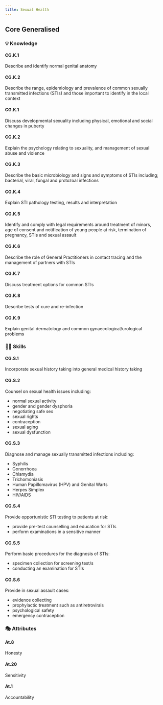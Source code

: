 ```yaml
---
title: Sexual Health
---
```


## Core Generalised

### 💡 Knowledge

#### CG.K.1

Describe and identify normal genital anatomy

#### CG.K.2

Describe the range, epidemiology and prevalence of common sexually transmitted infections (STIs) and those important to identify in the local context

#### CG.K.1

Discuss developmental sexuality including physical, emotional and social changes in puberty

#### CG.K.2

Explain the psychology relating to sexuality, and management of sexual abuse and violence

#### CG.K.3

Describe the basic microbiology and signs and symptoms of STIs including; bacterial, viral, fungal and protozoal infections

#### CG.K.4

Explain STI pathology testing, results and interpretation

#### CG.K.5

Identify and comply with legal requirements around treatment of minors, age of consent and notification of young people at risk, termination of pregnancy, STIs and sexual assault

#### CG.K.6

Describe the role of General Practitioners in contact tracing and the management of partners with STIs 

#### CG.K.7

Discuss treatment options for common STIs

#### CG.K.8

Describe tests of cure and re-infection

#### CG.K.9

Explain genital dermatology and common gynaecological/urological problems

### 🤹‍♀️ Skills

#### CG.S.1

Incorporate sexual history taking into general medical history taking

#### CG.S.2

Counsel on sexual health issues including: 
- normal sexual activity
- gender and gender dysphoria
- negotiating safe sex 
- sexual rights
- contraception
- sexual aging
- sexual dysfunction

#### CG.S.3

Diagnose and manage sexually transmitted infections including: 
- Syphilis 
- Gonorrhoea 
- Chlamydia
- Trichomoniasis 
- Human Papillomavirus (HPV) and Genital Warts 
- Herpes Simplex
- HIV/AIDS

#### CG.S.4

Provide opportunistic STI testing to patients at risk:
- provide pre-test counselling and education for STIs
- perform examinations in a sensitive manner

#### CG.S.5

Perform basic procedures for the diagnosis of STIs: 
- specimen collection for screening test/s 
- conducting an examination for STIs 

#### CG.S.6

Provide in sexual assault cases:
- evidence collecting
- prophylactic treatment such as antiretrovirals
- psychological safety
- emergency contraception

### 🎭 Attributes

#### At.8

Honesty

#### At.20

Sensitivity

#### At.1

Accountability
